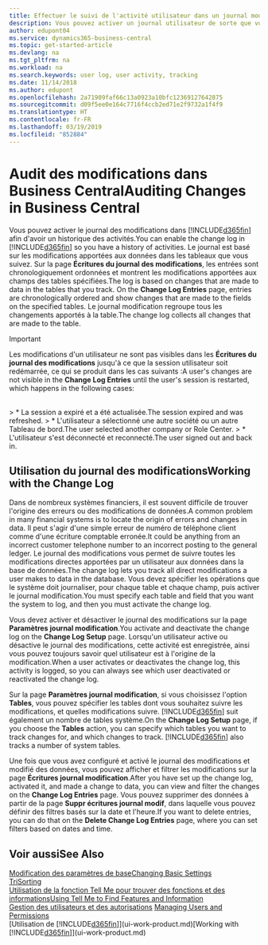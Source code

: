 ```yaml
---
title: Effectuer le suivi de l'activité utilisateur dans un journal modification| Microsoft Docs
description: Vous pouvez activer un journal utilisateur de sorte que vous avez un historique de toutes les modifications apportées aux données dans les tables suivies.
author: edupont04
ms.service: dynamics365-business-central
ms.topic: get-started-article
ms.devlang: na
ms.tgt_pltfrm: na
ms.workload: na
ms.search.keywords: user log, user activity, tracking
ms.date: 11/14/2018
ms.author: edupont
ms.openlocfilehash: 2a71909faf66c13a0923a10bfc12369127642875
ms.sourcegitcommit: d09f5ee0e164c7716f4ccb2ed71e2f9732a1f4f9
ms.translationtype: HT
ms.contentlocale: fr-FR
ms.lasthandoff: 03/19/2019
ms.locfileid: "852884"
---
```

# <a name="auditing-changes-in-business-central"></a><span data-ttu-id="6b6b5-103">Audit des modifications dans Business Central</span><span class="sxs-lookup"><span data-stu-id="6b6b5-103">Auditing Changes in Business Central</span></span>

<span data-ttu-id="6b6b5-104">Vous pouvez activer le journal des modifications dans [!INCLUDE[d365fin](includes/d365fin_md.md)] afin d'avoir un historique des activités.</span><span class="sxs-lookup"><span data-stu-id="6b6b5-104">You can enable the change log in [!INCLUDE[d365fin](includes/d365fin_md.md)] so you have a history of activities.</span></span> <span data-ttu-id="6b6b5-105">Le journal est basé sur les modifications apportées aux données dans les tableaux que vous suivez. Sur la page **Écritures du journal des modifications**, les entrées sont chronologiquement ordonnées et montrent les modifications apportées aux champs des tables spécifiées.</span><span class="sxs-lookup"><span data-stu-id="6b6b5-105">The log is based on changes that are made to data in the tables that you track. On the **Change Log Entries** page, entries are chronologically ordered and show changes that are made to the fields on the specified tables.</span></span> <span data-ttu-id="6b6b5-106">Le journal modification regroupe tous les changements apportés à la table.</span><span class="sxs-lookup"><span data-stu-id="6b6b5-106">The change log collects all changes that are made to the table.</span></span>

> [!Important]
> <span data-ttu-id="6b6b5-107">Les modifications d'un utilisateur ne sont pas visibles dans les **Écritures du journal des modifications** jusqu'à ce que la session utilisateur soit redémarrée, ce qui se produit dans les cas suivants :</span><span class="sxs-lookup"><span data-stu-id="6b6b5-107">A user's changes are not visible in the **Change Log Entries** until the user's session is restarted, which happens in the following cases:</span></span>
<br />
> * <span data-ttu-id="6b6b5-108">La session a expiré et a été actualisée.</span><span class="sxs-lookup"><span data-stu-id="6b6b5-108">The session expired and was refreshed.</span></span>
> * <span data-ttu-id="6b6b5-109">L'utilisateur a sélectionné une autre société ou un autre Tableau de bord.</span><span class="sxs-lookup"><span data-stu-id="6b6b5-109">The user selected another company or Role Center.</span></span>
> * <span data-ttu-id="6b6b5-110">L'utilisateur s'est déconnecté et reconnecté.</span><span class="sxs-lookup"><span data-stu-id="6b6b5-110">The user signed out and back in.</span></span>

## <a name="working-with-the-change-log"></a><span data-ttu-id="6b6b5-111">Utilisation du journal des modifications</span><span class="sxs-lookup"><span data-stu-id="6b6b5-111">Working with the Change Log</span></span>

<span data-ttu-id="6b6b5-112">Dans de nombreux systèmes financiers, il est souvent difficile de trouver l'origine des erreurs ou des modifications de données.</span><span class="sxs-lookup"><span data-stu-id="6b6b5-112">A common problem in many financial systems is to locate the origin of errors and changes in data.</span></span> <span data-ttu-id="6b6b5-113">Il peut s'agir d'une simple erreur de numéro de téléphone client comme d'une écriture comptable erronée.</span><span class="sxs-lookup"><span data-stu-id="6b6b5-113">It could be anything from an incorrect customer telephone number to an incorrect posting to the general ledger.</span></span> <span data-ttu-id="6b6b5-114">Le journal des modifications vous permet de suivre toutes les modifications directes apportées par un utilisateur aux données dans la base de données.</span><span class="sxs-lookup"><span data-stu-id="6b6b5-114">The change log lets you track all direct modifications a user makes to data in the database.</span></span> <span data-ttu-id="6b6b5-115">Vous devez spécifier les opérations que le système doit journaliser, pour chaque table et chaque champ, puis activer le journal modification.</span><span class="sxs-lookup"><span data-stu-id="6b6b5-115">You must specify each table and field that you want the system to log, and then you must activate the change log.</span></span>  

<span data-ttu-id="6b6b5-116">Vous devez activer et désactiver le journal des modifications sur la page **Paramètres journal modification**.</span><span class="sxs-lookup"><span data-stu-id="6b6b5-116">You activate and deactivate the change log on the **Change Log Setup** page.</span></span> <span data-ttu-id="6b6b5-117">Lorsqu'un utilisateur active ou désactive le journal des modifications, cette activité est enregistrée, ainsi vous pouvez toujours savoir quel utilisateur est à l'origine de la modification.</span><span class="sxs-lookup"><span data-stu-id="6b6b5-117">When a user activates or deactivates the change log, this activity is logged, so you can always see which user deactivated or reactivated the change log.</span></span>

<span data-ttu-id="6b6b5-118">Sur la page **Paramètres journal modification**, si vous choisissez l'option **Tables**, vous pouvez spécifier les tables dont vous souhaitez suivre les modifications, et quelles modifications suivre. [!INCLUDE[d365fin](includes/d365fin_md.md)] suit également un nombre de tables système.</span><span class="sxs-lookup"><span data-stu-id="6b6b5-118">On the **Change Log Setup** page, if you choose the **Tables** action, you can specify which tables you want to track changes for, and which changes to track. [!INCLUDE[d365fin](includes/d365fin_md.md)] also tracks a number of system tables.</span></span>

<span data-ttu-id="6b6b5-119">Une fois que vous avez configuré et activé le journal des modifications et modifié des données, vous pouvez afficher et filtrer les modifications sur la page **Écritures journal modification**.</span><span class="sxs-lookup"><span data-stu-id="6b6b5-119">After you have set up the change log, activated it, and made a change to data, you can view and filter the changes on the **Change Log Entries** page.</span></span> <span data-ttu-id="6b6b5-120">Vous pouvez supprimer des données à partir de la page **Suppr écritures journal modif**, dans laquelle vous pouvez définir des filtres basés sur la date et l'heure.</span><span class="sxs-lookup"><span data-stu-id="6b6b5-120">If you want to delete entries, you can do that on the **Delete Change Log Entries** page, where you can set filters based on dates and time.</span></span>  

## <a name="see-also"></a><span data-ttu-id="6b6b5-121">Voir aussi</span><span class="sxs-lookup"><span data-stu-id="6b6b5-121">See Also</span></span>
[<span data-ttu-id="6b6b5-122">Modification des paramètres de base</span><span class="sxs-lookup"><span data-stu-id="6b6b5-122">Changing Basic Settings</span></span>](ui-change-basic-settings.md)  
[<span data-ttu-id="6b6b5-123">Tri</span><span class="sxs-lookup"><span data-stu-id="6b6b5-123">Sorting</span></span>](ui-sorting.md)  
[<span data-ttu-id="6b6b5-124">Utilisation de la fonction Tell Me pour trouver des fonctions et des informations</span><span class="sxs-lookup"><span data-stu-id="6b6b5-124">Using Tell Me to Find Features and Information</span></span>](ui-search.md)  
<span data-ttu-id="6b6b5-125">[Gestion des utilisateurs et des autorisations](ui-how-users-permissions.md)  </span><span class="sxs-lookup"><span data-stu-id="6b6b5-125">[Managing Users and Permissions](ui-how-users-permissions.md)  </span></span>  
<span data-ttu-id="6b6b5-126">[Utilisation de [!INCLUDE[d365fin](includes/d365fin_md.md)]](ui-work-product.md)</span><span class="sxs-lookup"><span data-stu-id="6b6b5-126">[Working with [!INCLUDE[d365fin](includes/d365fin_md.md)]](ui-work-product.md)</span></span>  
